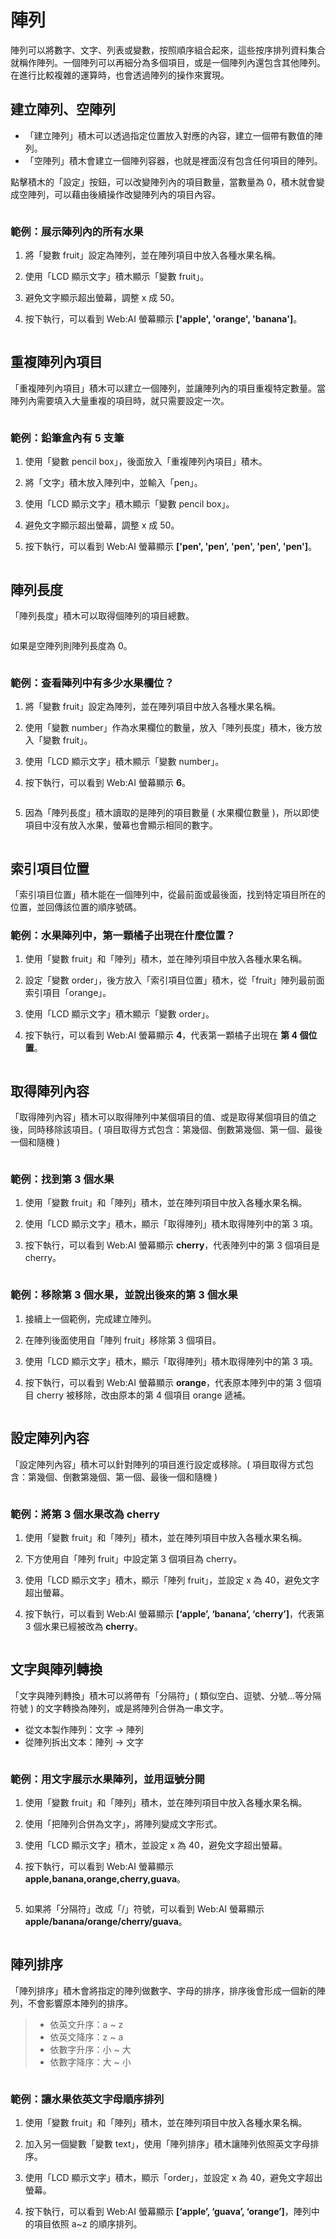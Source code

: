  

# 陣列

陣列可以將數字、文字、列表或變數，按照順序組合起來，這些按序排列資料集合就稱作陣列。一個陣列可以再細分為多個項目，或是一個陣列內還包含其他陣列。在進行比較複雜的運算時，也會透過陣列的操作來實現。

## 建立陣列、空陣列

- 「建立陣列」積木可以透過指定位置放入對應的內容，建立一個帶有數值的陣列。
- 「空陣列」積木會建立一個陣列容器，也就是裡面沒有包含任何項目的陣列。

點擊積木的「設定」按鈕，可以改變陣列內的項目數量，當數量為 0，積木就會變成空陣列，可以藉由後續操作改變陣列內的項目內容。

<img src="https://md.webduino.io/uploads/upload_ed6e185aa95bf4fc4fab8982e2a7478d.png" alt="" width="">

### 範例：展示陣列內的所有水果

1. 將「變數 fruit」設定為陣列，並在陣列項目中放入各種水果名稱。
2. 使用「LCD 顯示文字」積木顯示「變數 fruit」。
3. 避免文字顯示超出螢幕，調整 x 成 50。
4. 按下執行，可以看到 Web:AI 螢幕顯示 **['apple', 'orange', 'banana']**。

   <img src="https://md.webduino.io/uploads/upload_884e654b486f5a19ac7a8dbbd3db7521.png" alt="" width="">

## 重複陣列內項目

「重複陣列內項目」積木可以建立一個陣列，並讓陣列內的項目重複特定數量。當陣列內需要填入大量重複的項目時，就只需要設定一次。

<img src="https://md.webduino.io/uploads/upload_7893cbd4e0063912006f14e9dbc7f98c.png" alt="" width="">

### 範例：鉛筆盒內有 5 支筆

1. 使用「變數 pencil box」，後面放入「重複陣列內項目」積木。
2. 將「文字」積木放入陣列中，並輸入「pen」。
3. 使用「LCD 顯示文字」積木顯示「變數 pencil box」。
4. 避免文字顯示超出螢幕，調整 x 成 50。
5. 按下執行，可以看到 Web:AI 螢幕顯示 **['pen', 'pen', 'pen', 'pen', 'pen']**。

   <img src="https://md.webduino.io/uploads/upload_d0bb47652d48444d1831be9e325a905b.png" alt="" width="">

## 陣列長度

「陣列長度」積木可以取得個陣列的項目總數。

<img src="https://md.webduino.io/uploads/upload_47561b9a47ba4faab6c3ccee6547d539.png" alt="" width="">

如果是空陣列則陣列長度為 0。

<img src="https://md.webduino.io/uploads/upload_95a27df38f0aa6739749bbde7d8a6aff.png" alt="" width="">

### 範例：查看陣列中有多少水果欄位？

1. 將「變數 fruit」設定為陣列，並在陣列項目中放入各種水果名稱。
2. 使用「變數 number」作為水果欄位的數量，放入「陣列長度」積木，後方放入「變數 fruit」。
3. 使用「LCD 顯示文字」積木顯示「變數 number」。
4. 按下執行，可以看到 Web:AI 螢幕顯示 **6**。

   <img src="https://md.webduino.io/uploads/upload_17cc5c62f7ce60f2c84ce6d3172c67eb.png" alt="" width="">

5. 因為「陣列長度」積木讀取的是陣列的項目數量 ( 水果欄位數量 )，所以即使項目中沒有放入水果，螢幕也會顯示相同的數字。

   <img src="https://md.webduino.io/uploads/upload_bace1a5878ebf047f155130b75b4b927.png" alt="" width="">

## 索引項目位置

「索引項目位置」積木能在一個陣列中，從最前面或最後面，找到特定項目所在的位置，並回傳該位置的順序號碼。
<img src="https://md.webduino.io/uploads/upload_9db2dd194ff822aa83060d8b0e614505.png" alt="" width="">


### 範例：水果陣列中，第一顆橘子出現在什麼位置？

1. 使用「變數 fruit」和「陣列」積木，並在陣列項目中放入各種水果名稱。
2. 設定「變數 order」，後方放入「索引項目位置」積木，從「fruit」陣列最前面索引項目「orange」。
3. 使用「LCD 顯示文字」積木顯示「變數 order」。
4. 按下執行，可以看到 Web:AI 螢幕顯示 **4**，代表第一顆橘子出現在 **第 4 個位置**。

   <img src="https://md.webduino.io/uploads/upload_53325524181d38607e41a53ba7abee27.png" alt="" width="">

## 取得陣列內容

「取得陣列內容」積木可以取得陣列中某個項目的值、或是取得某個項目的值之後，同時移除該項目。( 項目取得方式包含：第幾個、倒數第幾個、第一個、最後一個和隨機 )

<img src="https://md.webduino.io/uploads/upload_6f5882aaa141ae10aae06249e203dacc.png" alt="" width="">

### 範例：找到第 3 個水果

1. 使用「變數 fruit」和「陣列」積木，並在陣列項目中放入各種水果名稱。
2. 使用「LCD 顯示文字」積木，顯示「取得陣列」積木取得陣列中的第 3 項。
3. 按下執行，可以看到 Web:AI 螢幕顯示 **cherry**，代表陣列中的第 3 個項目是 cherry。

   <img src="https://md.webduino.io/uploads/upload_d8cf61566a59081dbdc818d062cfd868.png" alt="" width="">

### 範例：移除第 3 個水果，並說出後來的第 3 個水果

1. 接續上一個範例，完成建立陣列。
2. 在陣列後面使用自「陣列 fruit」移除第 3 個項目。
3. 使用「LCD 顯示文字」積木，顯示「取得陣列」積木取得陣列中的第 3 項。
4. 按下執行，可以看到 Web:AI 螢幕顯示 **orange**，代表原本陣列中的第 3 個項目 cherry 被移除，改由原本的第 4 個項目 orange 遞補。

   <img src="https://md.webduino.io/uploads/upload_2599f4b2fda422c2ecfb5df97b79a44e.png" alt="" width="">

## 設定陣列內容

「設定陣列內容」積木可以針對陣列的項目進行設定或移除。( 項目取得方式包含：第幾個、倒數第幾個、第一個、最後一個和隨機 )

<img src="https://md.webduino.io/uploads/upload_5602a5b1b00a3c60cd134600f44d1214.png" alt="" width="">

### 範例：將第 3 個水果改為 cherry

1. 使用「變數 fruit」和「陣列」積木，並在陣列項目中放入各種水果名稱。
2. 下方使用自「陣列 fruit」中設定第 3 個項目為 cherry。
3. 使用「LCD 顯示文字」積木，顯示「陣列 fruit」，並設定 x 為 40，避免文字超出螢幕。
4. 按下執行，可以看到 Web:AI 螢幕顯示 **[‘apple’, ‘banana’, ‘cherry’]**，代表第 3 個水果已經被改為 **cherry**。

   <img src="https://md.webduino.io/uploads/upload_d38af28745d3d75ab576ad3eaf803350.png" alt="" width="">

<!-- ## 取得指定區間的項目

「取得指定區間的項目」積木會取出一段指定區間內的項目，並將這些項目建立成一個子陣列。

> 請注意第一個空格的數字需要比第二個空格內的數字小！

<img src="https://md.webduino.io/uploads/upload_bf209fecdd85453b57213eba10de5a86.png" alt="" width="">

### 範例：取得第 2 個水果 ~ 倒數第 2 個水果

1. 使用「變數 fruit」和「陣列」積木，並在陣列項目中放入各種水果名稱。
2. 加入另一個變數「變數 list」，在後方使用：自「陣列 fruit」中取得第 2 個項目至倒數第 2 個項目。
3. 使用「LCD 顯示文字」積木，顯示「陣列 list」，並設定 x 為 40，避免文字超出螢幕。
4. 按下執行，可以看到 Web:AI 螢幕顯示 **[‘banana’, ‘orange’, ‘cherry’]**。

<img src="https://md.webduino.io/uploads/upload_d83aba208f12ef7d13371ca274801662.png" alt="" width="">

<img src="https://md.webduino.iohttps:// "title"" alt="image alt" width=""> -->

## 文字與陣列轉換

「文字與陣列轉換」積木可以將帶有「分隔符」( 類似空白、逗號、分號...等分隔符號 ) 的文字轉換為陣列，或是將陣列合併為一串文字。

- 從文本製作陣列：文字 → 陣列
- 從陣列拆出文本：陣列 → 文字

<img src="https://md.webduino.io/uploads/upload_7aae6f7038f74c6d33c6d6ddd3110828.png" alt="" width="">

### 範例：用文字展示水果陣列，並用逗號分開

1. 使用「變數 fruit」和「陣列」積木，並在陣列項目中放入各種水果名稱。
2. 使用「把陣列合併為文字」，將陣列變成文字形式。
3. 使用「LCD 顯示文字」積木，並設定 x 為 40，避免文字超出螢幕。
4. 按下執行，可以看到 Web:AI 螢幕顯示 **apple,banana,orange,cherry,guava**。
 
   <img src="https://md.webduino.io/uploads/upload_466cfd47b5e350508c57da544e6f99ab.png" alt="" width="">

5. 如果將「分隔符」改成「/」符號，可以看到 Web:AI 螢幕顯示 **apple/banana/orange/cherry/guava**。

    <img src="https://md.webduino.io/uploads/upload_da1a8336911bad031ec8e5a68686a007.png" alt="" width="">

## 陣列排序

「陣列排序」積木會將指定的陣列做數字、字母的排序，排序後會形成一個新的陣列，不會影響原本陣列的排序。

>- 依英文升序：a ~ z
>- 依英文降序：z ~ a
>- 依數字升序：小 ~ 大
>- 依數字降序：大 ~ 小

<img src="https://md.webduino.io/uploads/upload_0cb245b7be3711400d494a42a08c0f81.png" alt="" width="">

### 範例：讓水果依英文字母順序排列

1. 使用「變數 fruit」和「陣列」積木，並在陣列項目中放入各種水果名稱。
2. 加入另一個變數「變數 text」，使用「陣列排序」積木讓陣列依照英文字母排序。
3. 使用「LCD 顯示文字」積木，顯示「order」，並設定 x 為 40，避免文字超出螢幕。
4. 按下執行，可以看到 Web:AI 螢幕顯示 **[‘apple’, ‘guava’, ‘orange’]**，陣列中的項目依照 a~z 的順序排列。

   <img src="https://md.webduino.io/uploads/upload_2b46378f90a8b7f1b1ef6882d302c6db.png" alt="" width="">
